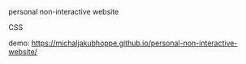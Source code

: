 personal non-interactive website

CSS

demo: https://michaljakubhoppe.github.io/personal-non-interactive-website/
